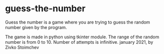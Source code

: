 # guess-the-number
Guess the number is a game where you are trying to guess the random number given by the program.

The  game  is made in python using tkinter module. The range of the  random number is from 0 to 10. Number of attempts is infinitive.
january 2021, by Zivko Stoimchev

